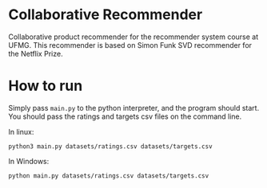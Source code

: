 # Collaborative Recommender
Collaborative product recommender for the recommender system course at UFMG. This recommender is based on Simon Funk SVD recommender for the Netflix Prize. 

# How to run

Simply pass `main.py` to the python interpreter, and the program should start. You should pass the ratings and targets csv files on the command line.

In linux:

```shell
python3 main.py datasets/ratings.csv datasets/targets.csv
```

In Windows:

```shell
python main.py datasets/ratings.csv datasets/targets.csv
```
